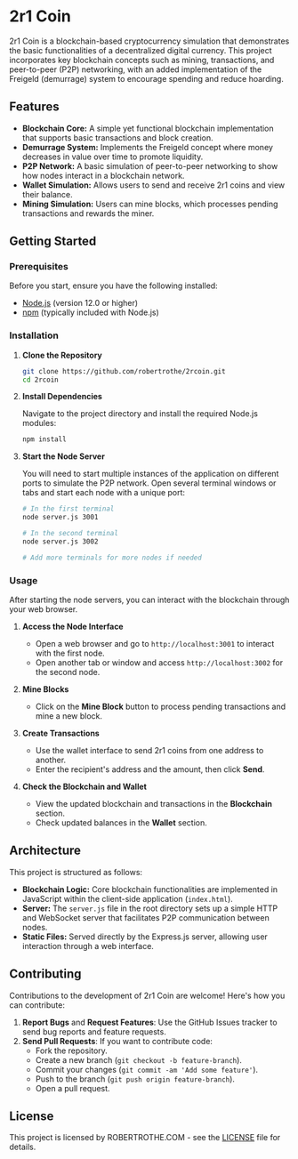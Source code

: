 # 2r1 Coin

2r1 Coin is a blockchain-based cryptocurrency simulation that demonstrates the basic functionalities of a decentralized digital currency. This project incorporates key blockchain concepts such as mining, transactions, and peer-to-peer (P2P) networking, with an added implementation of the Freigeld (demurrage) system to encourage spending and reduce hoarding.

## Features

- **Blockchain Core:** A simple yet functional blockchain implementation that supports basic transactions and block creation.
- **Demurrage System:** Implements the Freigeld concept where money decreases in value over time to promote liquidity.
- **P2P Network:** A basic simulation of peer-to-peer networking to show how nodes interact in a blockchain network.
- **Wallet Simulation:** Allows users to send and receive 2r1 coins and view their balance.
- **Mining Simulation:** Users can mine blocks, which processes pending transactions and rewards the miner.

## Getting Started

### Prerequisites

Before you start, ensure you have the following installed:
- [Node.js](https://nodejs.org/) (version 12.0 or higher)
- [npm](https://npmjs.com/) (typically included with Node.js)

### Installation

1. **Clone the Repository**

   ```bash
   git clone https://github.com/robertrothe/2rcoin.git
   cd 2rcoin
   ```

2. **Install Dependencies**

   Navigate to the project directory and install the required Node.js modules:

   ```bash
   npm install
   ```

3. **Start the Node Server**

   You will need to start multiple instances of the application on different ports to simulate the P2P network. Open several terminal windows or tabs and start each node with a unique port:

   ```bash
   # In the first terminal
   node server.js 3001

   # In the second terminal
   node server.js 3002

   # Add more terminals for more nodes if needed
   ```

### Usage

After starting the node servers, you can interact with the blockchain through your web browser.

1. **Access the Node Interface**

   - Open a web browser and go to `http://localhost:3001` to interact with the first node.
   - Open another tab or window and access `http://localhost:3002` for the second node.

2. **Mine Blocks**

   - Click on the **Mine Block** button to process pending transactions and mine a new block.

3. **Create Transactions**

   - Use the wallet interface to send 2r1 coins from one address to another.
   - Enter the recipient's address and the amount, then click **Send**.

4. **Check the Blockchain and Wallet**

   - View the updated blockchain and transactions in the **Blockchain** section.
   - Check updated balances in the **Wallet** section.

## Architecture

This project is structured as follows:

- **Blockchain Logic:** Core blockchain functionalities are implemented in JavaScript within the client-side application (`index.html`).
- **Server:** The `server.js` file in the root directory sets up a simple HTTP and WebSocket server that facilitates P2P communication between nodes.
- **Static Files:** Served directly by the Express.js server, allowing user interaction through a web interface.

## Contributing

Contributions to the development of 2r1 Coin are welcome! Here's how you can contribute:

1. **Report Bugs** and **Request Features**: Use the GitHub Issues tracker to send bug reports and feature requests.
2. **Send Pull Requests**: If you want to contribute code:
   - Fork the repository.
   - Create a new branch (`git checkout -b feature-branch`).
   - Commit your changes (`git commit -am 'Add some feature'`).
   - Push to the branch (`git push origin feature-branch`).
   - Open a pull request.

## License

This project is licensed by ROBERTROTHE.COM - see the [LICENSE](LICENSE) file for details.
